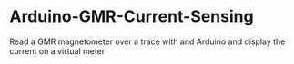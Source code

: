 # Arduino-GMR-Current-Sensing
Read a GMR magnetometer over a trace with and Arduino and display the current on a virtual meter
